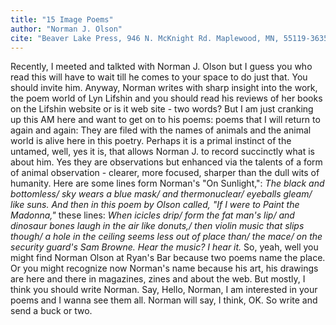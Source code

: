 ```yaml
---
title: "15 Image Poems"
author: "Norman J. Olson"
cite: "Beaver Lake Press, 946 N. McKnight Rd. Maplewood, MN, 55119-3635."
---
```


Recently, I meeted and talkted with Norman J. Olson but I guess you who read this will have to wait till he comes to your space to do just that. You should invite him. Anyway, Norman writes with sharp insight into the work, the poem world of Lyn Lifshin and you should read his reviews of her books on the Lifshin website or is it web site - two words? But I am just cranking up this AM here and want to get on to his poems: poems that I will return to again and again: They are filed with the names of animals and the animal world is alive here in this poetry. Perhaps it is a primal instinct of the untamed, well, yes it is, that allows Norman J. to record succinctly what is about him. Yes they are observations but enhanced via the talents of a form of animal observation - clearer, more focused, sharper than the dull wits of humanity. Here are some lines form Norman's "On Sunlight,": _The black and bottomless/ sky wears a blue mask/ and thermonuclear/ eyeballs gleam/ like suns. And then in this poem by Olson called, "If I were to Paint the Madonna,"_ these lines: _When icicles drip/ form the fat man's lip/ and dinosaur bones laugh in the air like donuts,/ then violin music that slips though/ a hole in the ceiling seems less out of place than/ the mace/ on the security guard's Sam Browne. Hear the music? I hear it._ So, yeah, well you might find Norman Olson at Ryan's Bar because two poems name the place. Or you might recognize now Norman's name because his art, his drawings are here and there in magazines, zines and about the web. But mostly, I think you should write Norman. Say, Hello, Norman, I am interested in your poems and I wanna see them all. Norman will say, I think, OK. So write and send a buck or two.
